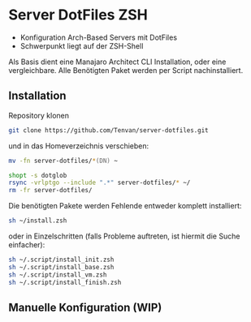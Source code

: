 # Server DotFiles ZSH

- Konfiguration Arch-Based Servers mit DotFiles
- Schwerpunkt liegt auf der ZSH-Shell

Als Basis dient eine Manajaro Architect CLI Installation, oder eine vergleichbare.
Alle Benötigten Paket werden per Script nachinstalliert.

## Installation

Repository klonen

```bash
git clone https://github.com/Tenvan/server-dotfiles.git
```

und in das Homeverzeichnis verschieben:
```zsh
mv -fn server-dotfiles/*(DN) ~
```

```bash
shopt -s dotglob
rsync -vrlptgo --include ".*" server-dotfiles/* ~/
rm -fr server-dotfiles/
```

Die benötigten Pakete werden Fehlende entweder komplett installiert:
```bash
sh ~/install.zsh
```

oder in Einzelschritten (falls Probleme auftreten, ist hiermit die Suche einfacher):
```bash
sh ~/.script/install_init.zsh
sh ~/.script/install_base.zsh
sh ~/.script/install_vm.zsh
sh ~/.script/install_finish.zsh
```

## Manuelle Konfiguration (WIP)
